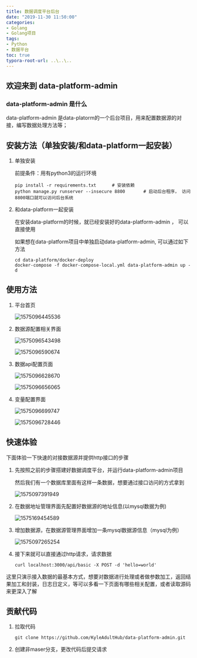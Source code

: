 ```yaml
---
title: 数据调度平台后台
date: "2019-11-30 11:50:00"
categories:
- Golang
- Golang项目
tags:
- Python
- 数据平台
toc: true
typora-root-url: ..\..\..
---
```


## 欢迎来到 data-platform-admin

### data-platform-admin 是什么

data-platform-admin 是data-platorm的一个后台项目，用来配置数据源的对接，编写数据处理方法等；

## 安装方法（单独安装/和data-platform一起安装）

1. 单独安装

   前提条件：用有python3的运行环境

   ```shell
   pip install -r requirements.txt      # 安装依赖
   python manage.py runserver --insecure 8800       # 启动后台程序， 访问8800端口就可以访问后台系统
   ```

2. 和data-platform一起安装

   在安装data-platform的时候，就已经安装好的data-platform-admin ， 可以直接使用

   如果想在data-platform项目中单独启动data-platform-admin, 可以通过如下方法

   ```shell
   cd data-platform/docker-deploy
   docker-compose -f docker-compose-local.yml data-platform-admin up -d 
   ```

## 使用方法

1. 平台首页

   ![1575096445536](/img/1575096445536.png)

2. 数据源配置相关界面

   ![1575096543498](/img/1575096543498.png)

   ![1575096590674](/img/1575096590674.png)

3. 数据api配置页面

   ![1575096628670](/img/1575096628670.png)

   ![1575096656065](/img/1575096656065.png)

4. 变量配置界面

   ![1575096699747](/img/1575096699747.png)

   ![1575096728446](/img/1575096728446.png)

## 快速体验

下面体验一下快速的对接数据源并提供http接口的步骤

1. 先按照之前的步骤搭建好数据调度平台，并运行data-platform-admin项目

   然后我们有一个数据库里面有这样一条数据，想要通过接口访问的方式拿到

   ![1575097391949](/img/1575097391949.png)

2. 在数据地址管理界面先配置好数据源的地址信息(以mysql数据为例)

   ![1575169454589](/img/1575169454589.png)

3. 增加数据源，在数据源管理界面增加一条mysql数据源信息（mysql为例）

   ![1575097265254](/img/1575097265254.png)

4. 接下来就可以直接通过http请求，请求数据

   ```shell
   curl localhost:3000/api/basic -X POST -d 'hello=world'
   ```



这里只演示接入数据的最基本方式，想要对数据进行处理或者做参数加工，返回结果加工和封装，日志日定义，等可以多看一下页面有哪些相关配置，或者读取源码来更深入了解

## 贡献代码

1. 拉取代码

   ```shell
   git clone https://github.com/KyleAdultHub/data-platform-admin.git
   ```

2. 创建非maser分支，更改代码后提交请求

